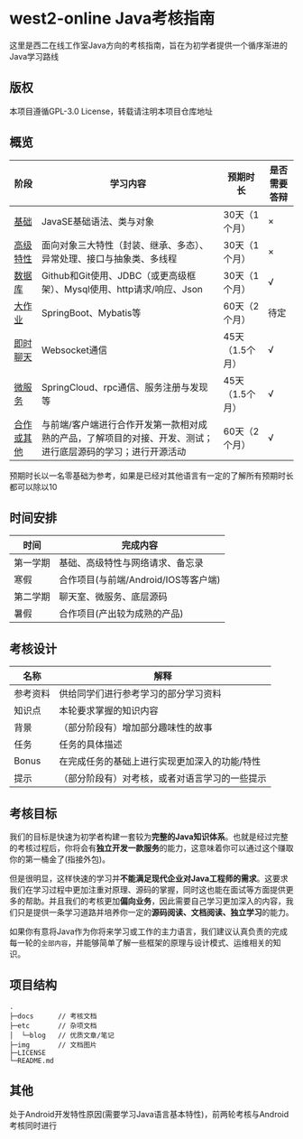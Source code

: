 # west2-online Java考核指南

这里是西二在线工作室Java方向的考核指南，旨在为初学者提供一个循序渐进的Java学习路线

## 版权

本项目遵循GPL-3.0 License，转载请注明本项目仓库地址

## 概览

| 阶段                                       | 学习内容                                                     | 预期时长        | 是否需要答辩 |
| ------------------------------------------ | ------------------------------------------------------------ | --------------- | ------------ |
| [基础](docs/1-基础语法.md)                 | JavaSE基础语法、类与对象                                     | 30天（1个月）   | ×            |
| [高级特性](docs/2-高级特性.md)             | 面向对象三大特性（封装、继承、多态）、异常处理、接口与抽象类、多线程 | 30天（1个月）   | ×            |
| [数据库](docs/3-数据库.md)                 | Github和Git使用、JDBC（或更高级框架）、Mysql使用、http请求/响应、Json | 30天（1个月）   | √            |
| [大作业](docs/4-大作业.md)                 | SpringBoot、Mybatis等                                        | 60天（2个月）   | 待定         |
| [即时聊天](docs/5-即时通信.md)             | Websocket通信                                                | 45天（1.5个月） | √            |
| [微服务](docs/6-微服务.md)                 | SpringCloud、rpc通信、服务注册与发现等                       | 45天（1.5个月） | √            |
| [合作或其他](docs/7-合作项目或底层实现.md) | 与前端/客户端进行合作开发第一款相对成熟的产品，了解项目的对接、开发、测试；进行底层源码的学习；进行开源活动 | 60天（2个月）   | √            |

预期时长以一名零基础为参考，如果是已经对其他语言有一定的了解所有预期时长都可以除以10

## 时间安排

| 时间     | 完成内容                             |
| -------- | ------------------------------------ |
| 第一学期 | 基础、高级特性与网络请求、备忘录     |
| 寒假     | 合作项目(与前端/Android/IOS等客户端) |
| 第二学期 | 聊天室、微服务、底层源码             |
| 暑假     | 合作项目(产出较为成熟的产品)         |

## 考核设计

| 名称     | 解释                                           |
| -------- | ---------------------------------------------- |
| 参考资料 | 供给同学们进行参考学习的部分学习资料           |
| 知识点   | 本轮要求掌握的知识内容                         |
| 背景     | （部分阶段有）增加部分趣味性的故事             |
| 任务     | 任务的具体描述                                 |
| Bonus    | 在完成任务的基础上进行实现更加深入的功能/特性  |
| 提示     | （部分阶段有）对考核，或者对语言学习的一些提示 |

## 考核目标

我们的目标是快速为初学者构建一套较为**完整的Java知识体系**。也就是经过完整的考核过程后，你将会有**独立开发一款服务**的能力，这意味着你可以通过这个赚取你的第一桶金了(指接外包)。

但是很明显，这样快速的学习并**不能满足现代企业对Java工程师的需求**。这要求我们在学习过程中更加注重对原理、源码的掌握，同时这也能在面试等方面提供更多的帮助。并且我们的考核更加**偏向业务**，因此需要自己学习更加深入的内容，我们只是提供一条学习道路并培养你一定的**源码阅读、文档阅读、独立学习**的能力。

如果你有意将Java作为你将来学习或工作的主力语言，我们建议认真负责的完成每一轮的`全部内容`，并能够简单了解一些框架的原理与设计模式、运维相关的知识。

## 项目结构

~~~shell
.
├─docs		// 考核文档
├─etc		// 杂项文档
│  └─blog	// 优质文章/笔记
├─img		// 文档图片
├─LICENSE
└─README.md
~~~



## 其他

处于Android开发特性原因(需要学习Java语言基本特性)，前两轮考核与Android考核同时进行



